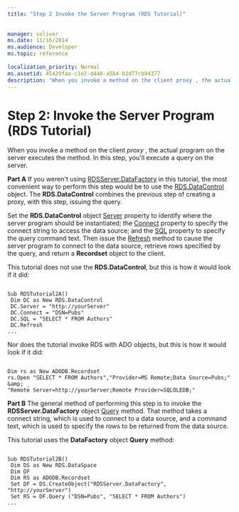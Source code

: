```yaml
---
title: "Step 2 Invoke the Server Program (RDS Tutorial)"
 
 
manager: soliver
ms.date: 11/16/2014
ms.audience: Developer
ms.topic: reference
  
localization_priority: Normal
ms.assetid: 45429faa-c1e2-d448-a5b4-b2d77cb94377
description: "When you invoke a method on the client proxy , the actual program on the server executes the method. In this step, you'll execute a query on the server."
---
```


# Step 2: Invoke the Server Program (RDS Tutorial)

When you invoke a method on the client  *proxy*  , the actual program on the server executes the method. In this step, you'll execute a query on the server. 
  
 **Part A** If you weren't using [RDSServer.DataFactory](datafactory-object-rdsserver.md) in this tutorial, the most convenient way to perform this step would be to use the [RDS.DataControl](datacontrol-object-rds.md) object. The **RDS.DataControl** combines the previous step of creating a proxy, with this step, issuing the query. 
  
Set the **RDS.DataControl** object [Server](server-property-rds.md) property to identify where the server program should be instantiated; the [Connect](connect-property-rds.md) property to specify the connect string to access the data source; and the [SQL](http://msdn.microsoft.com/library/210adcbb-5c89-150b-4c61-6a52dea9af56%28Office.15%29.aspx) property to specify the query command text. Then issue the [Refresh](refresh-method-rds.md) method to cause the server program to connect to the data source, retrieve rows specified by the query, and return a **Recordset** object to the client. 
  
This tutorial does not use the **RDS.DataControl**, but this is how it would look if it did: 
  
```
 
Sub RDSTutorial2A() 
 Dim DC as New RDS.DataControl 
 DC.Server = "http://yourServer" 
 DC.Connect = "DSN=Pubs" 
 DC.SQL = "SELECT * FROM Authors" 
 DC.Refresh 
... 

```

Nor does the tutorial invoke RDS with ADO objects, but this is how it would look if it did:
  
```
 
Dim rs as New ADODB.Recordset 
rs.Open "SELECT * FROM Authors","Provider=MS Remote;Data Source=Pubs;" &amp; _ 
"Remote Server=http://yourServer;Remote Provider=SQLOLEDB;" 

```

 **Part B** The general method of performing this step is to invoke the **RDSServer.DataFactory** object [Query](query-method-rds.md) method. That method takes a connect string, which is used to connect to a data source, and a command text, which is used to specify the rows to be returned from the data source. 
  
This tutorial uses the **DataFactory** object **Query** method: 
  
```
 
Sub RDSTutorial2B() 
 Dim DS as New RDS.DataSpace 
 Dim DF 
 Dim RS as ADODB.Recordset 
 Set DF = DS.CreateObject("RDSServer.DataFactory", "http://yourServer") 
 Set RS = DF.Query ("DSN=Pubs", "SELECT * FROM Authors") 
... 

```



